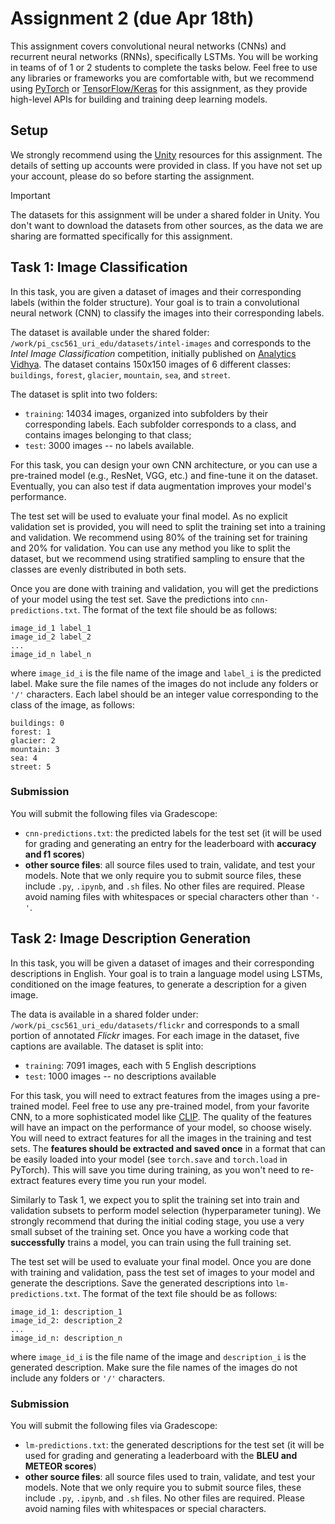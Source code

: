 
# Assignment 2 (due Apr 18th)

This assignment covers convolutional neural networks (CNNs) and recurrent neural networks (RNNs), specifically LSTMs. You will be working in teams of of 1 or 2 students to complete the tasks below.  Feel free to use any libraries or frameworks you are comfortable with, but we recommend using [PyTorch](https://pytorch.org/) or [TensorFlow/Keras](https://www.tensorflow.org/) for this assignment, as they provide high-level APIs for building and training deep learning models.

## Setup

We strongly recommend using the [Unity](unity.uri.edu) resources for this assignment.  The details of setting up accounts were provided in class.  If you have not set up your account, please do so before starting the assignment.

> [!IMPORTANT]
> The datasets for this assignment will be under a shared folder in Unity.  You don't want to download the datasets from other sources, as the data we are sharing are formatted specifically for this assignment.

## Task 1: Image Classification

In this task, you are given a dataset of images and their corresponding labels (within the folder structure).  Your goal is to train a convolutional neural network (CNN) to classify the images into their corresponding labels.

The dataset is available under the shared folder: `/work/pi_csc561_uri_edu/datasets/intel-images` and corresponds to the *Intel Image Classification* competition, initially published on [Analytics Vidhya](https://datahack.analyticsvidhya.com/).  The dataset contains 150x150 images of 6 different classes: `buildings`, `forest`, `glacier`, `mountain`, `sea`, and `street`.

The dataset is split into two folders:

- `training`: 14034 images, organized into subfolders by their corresponding labels. Each subfolder corresponds to a class, and contains images belonging to that class;
- `test`: 3000 images -- no labels available.

For this task, you can design your own CNN architecture, or you can use a pre-trained model (e.g., ResNet, VGG, etc.) and fine-tune it on the dataset.  Eventually, you can also test if data augmentation improves your model's performance.

The test set will be used to evaluate your final model.  As no explicit validation set is provided, you will need to split the training set into a training and validation.  We recommend using 80% of the training set for training and 20% for validation.  You can use any method you like to split the dataset, but we recommend using stratified sampling to ensure that the classes are evenly distributed in both sets.

Once you are done with training and validation, you will get the predictions of your model using the test set.  Save the predictions into `cnn-predictions.txt`.  The format of the text file should be as follows:

```
image_id_1 label_1
image_id_2 label_2
...
image_id_n label_n
```

where `image_id_i` is the file name of the image and `label_i` is the predicted label.  Make sure the file names of the images do not include any folders or `'/'` characters.  Each label should be an integer value corresponding to the class of the image, as follows:

```
buildings: 0
forest: 1
glacier: 2
mountain: 3
sea: 4
street: 5
```

### Submission
You will submit the following files via Gradescope:

- `cnn-predictions.txt`: the predicted labels for the test set (it will be used for grading and generating an entry for the leaderboard with **accuracy and f1 scores**)
- **other source files**: all source files used to train, validate, and test your models.  Note that we only require you to submit source files, these include `.py`, `.ipynb`, and `.sh` files.  No other files are required.  Please avoid naming files with whitespaces or special characters other than `'-'`.

## Task 2: Image Description Generation

In this task, you will be given a dataset of images and their corresponding descriptions in English.  Your goal is to train a language model using LSTMs, conditioned on the image features, to generate a description for a given image.

The data is available in a shared folder under: `/work/pi_csc561_uri_edu/datasets/flickr` and corresponds to a small portion of annotated *Flickr* images.  For each image in the dataset, five captions are available.  The dataset is split into:

- `training`: 7091 images, each with 5 English descriptions
- `test`: 1000 images -- no descriptions available

For this task, you will need to extract features from the images using a pre-trained model.  Feel free to use any pre-trained model, from your favorite CNN, to a more sophisticated model like [CLIP](https://github.com/openai/CLIP).  The quality of the features will have an impact on the performance of your model, so choose wisely.  You will need to extract features for all the images in the training and test sets.  The **features should be extracted and saved once** in a format that can be easily loaded into your model (see `torch.save` and `torch.load` in PyTorch). This will save you time during training, as you won't need to re-extract features every time you run your model.

Similarly to Task 1, we expect you to split the training set into train and validation subsets to perform model selection (hyperparameter tuning).  We strongly recommend that during the initial coding stage, you use a very small subset of the training set.  Once you have a working code that **successfully** trains a model, you can train using the full training set.  

The test set will be used to evaluate your final model.  Once you are done with training and validation, pass the test set of images to your model and generate the descriptions.  Save the generated descriptions into `lm-predictions.txt`.  The format of the text file should be as follows:

```
image_id_1: description_1
image_id_2: description_2
...
image_id_n: description_n
```

where `image_id_i` is the file name of the image and `description_i` is the generated description.  Make sure the file names of the images do not include any folders or `'/'` characters.

### Submission

You will submit the following files via Gradescope:

- `lm-predictions.txt`: the generated descriptions for the test set (it will be used for grading and generating a leaderboard with the **BLEU and METEOR scores**)
- **other source files**: all source files used to train, validate, and test your models.  Note that we only require you to submit source files, these include `.py`, `.ipynb`, and `.sh` files.  No other files are required.  Please avoid naming files with whitespaces or special characters. 

